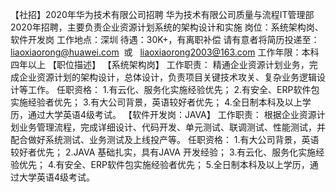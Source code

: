 【社招】2020年华为技术有限公司招聘
华为技术有限公司质量与流程IT管理部2020年招聘，主要负责企业资源计划系统的架构设计和实施
岗位：系统架构岗、软件开发岗
工作地点：深圳
待遇：30K+，有离职补偿
请有意者将简历投递至：liaoxiaorong@huawei.com  或   liaoxiaorong2003@163.com
工作年限：本科四年以上
【职位描述】
【系统架构岗】
工作职责：
精通企业资源计划业务，完成企业资源计划的架构设计，总体设计，负责项目关键技术攻关、复杂业务逻辑设计等工作。
任职资格：
1.有云化、服务化实施经验优先；
2.有安全、ERP软件包实施经验者优先；
3.有大公司背景，英语较好者优先；
4.全日制本科及以上学历，通过大学英语4级考试。
【软件开发岗：JAVA】
工作职责：
根据企业资源计划业务管理流程，完成详细设计、代码开发、单元测试、联调测试、性能测试，并配合做好系统测试、业务测试及上线投产等。
任职资格：
1.有大公司背景，英语较好者优先；
2.JAVA 基础扎实，具有JAVA 开发经验；
3.有云化、服务化实施经验优先；
4.有安全、ERP软件包实施经验者优先；
5.全日制本科及以上学历，通过大学英语4级考试。
